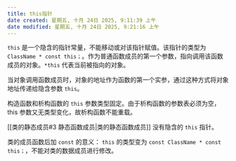 ```yaml
---
title: this指针
date created: 星期五, 十月 24日 2025, 9:11:39 上午
date modified: 星期五, 十月 24日 2025, 9:21:16 上午
---
```

`this` 是一个隐含的指针常量，不能移动或对该指针赋值。该指针的类型为 `ClassName * const this；`。作为普通函数成员的第一个参数，指向调用该函数成员的对象。`*this` 代表当前被指向的对象。

当对象调用函数成员时，对象的地址作为函数的第一个实参，通过这种方式将对象地址传递给隐含参数 `this`。

构造函数和析构函数的 `this` 参数类型固定。由于析构函数的参数表必须为空，this 参数又无类型变化，故析构函数不能重载。

[[类的静态成员#3 静态函数成员|类的静态函数成员]] 没有隐含的 `this` 指针。

类的成员函数后加 `const` 的意义：
`this` 的类型变为 `const ClassName * const this；`，不能对类的数据成员进行修改。
